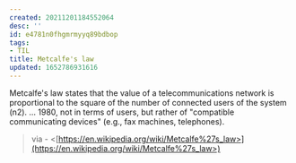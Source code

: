 ```yaml
---
created: 20211201184552064
desc: ''
id: e4781n0fhgmrmyyq89bdbop
tags:
- TIL
title: Metcalfe's law
updated: 1652786931616
---
```

   
Metcalfe's law states that the value of a telecommunications network is proportional to the square of the number of connected users of the system (n2). ... 1980, not in terms of users, but rather of "compatible communicating devices" (e.g., fax machines, telephones).   
   
> via - <[https://en.wikipedia.org/wiki/Metcalfe%27s_law>](https://en.wikipedia.org/wiki/Metcalfe%27s_law>)